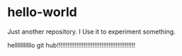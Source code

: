 # hello-world
Just another repository. I Use it to experiment something.

helllllllllllo git hub!!!!!!!!!!!!!!!!!!!!!!!!!!!!!!!!!!!!!!!!!!!!
